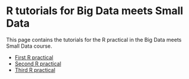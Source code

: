 ﻿R tutorials for Big Data meets Small Data============This page contains the tutorials for the R practical in the  Big Data meets Small Data course.* [First R practical](https://htmlpreview.github.io/?https://github.com/mzamani2/R_for_SMA/blob/master/tutorials/Introduction_to_R.html)* [Second R practical](https://htmlpreview.github.io/?https://github.com/mzamani2/R_for_SMA/blob/master/tutorials/exploratory_text_analysis.html)* [Third R practical](https://htmlpreview.github.io/?https://github.com/mzamani2/R_for_SMA/blob/master/tutorials/Tutorial%204%20-%2011%20May/Tutorial_4/sentiment_analysis_in_R.html)